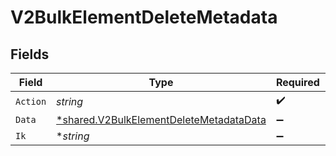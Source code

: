 # V2BulkElementDeleteMetadata


## Fields

| Field                                                                                                    | Type                                                                                                     | Required                                                                                                 | Description                                                                                              |
| -------------------------------------------------------------------------------------------------------- | -------------------------------------------------------------------------------------------------------- | -------------------------------------------------------------------------------------------------------- | -------------------------------------------------------------------------------------------------------- |
| `Action`                                                                                                 | *string*                                                                                                 | :heavy_check_mark:                                                                                       | N/A                                                                                                      |
| `Data`                                                                                                   | [*shared.V2BulkElementDeleteMetadataData](../../../pkg/models/shared/v2bulkelementdeletemetadatadata.md) | :heavy_minus_sign:                                                                                       | N/A                                                                                                      |
| `Ik`                                                                                                     | **string*                                                                                                | :heavy_minus_sign:                                                                                       | N/A                                                                                                      |